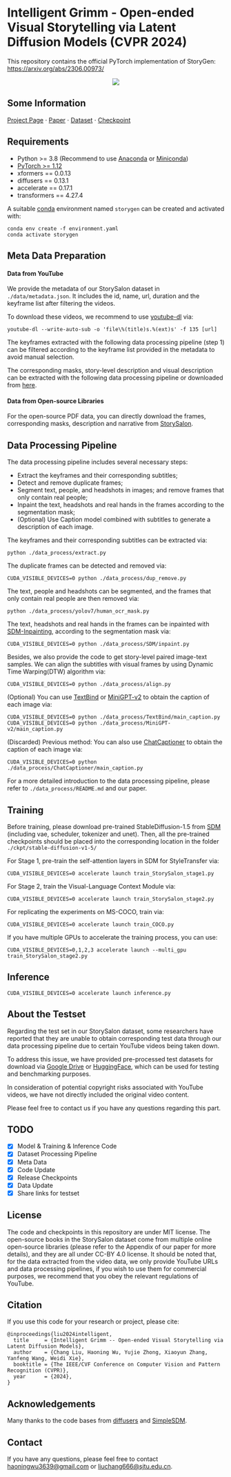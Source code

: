 # Intelligent Grimm - Open-ended Visual Storytelling via Latent Diffusion Models (CVPR 2024)

This repository contains the official PyTorch implementation of StoryGen: https://arxiv.org/abs/2306.00973/

<div align="center">
   <img src="./teaser.png">
</div>

## Some Information
[Project Page](https://haoningwu3639.github.io/StoryGen_Webpage/)  $\cdot$ [Paper](https://arxiv.org/abs/2306.00973/) $\cdot$ [Dataset](https://huggingface.co/datasets/haoningwu/StorySalon) $\cdot$ [Checkpoint](https://huggingface.co/haoningwu/StoryGen)

## Requirements
- Python >= 3.8 (Recommend to use [Anaconda](https://www.anaconda.com/download/#linux) or [Miniconda](https://docs.conda.io/en/latest/miniconda.html))
- [PyTorch >= 1.12](https://pytorch.org/)
- xformers == 0.0.13
- diffusers == 0.13.1
- accelerate == 0.17.1
- transformers == 4.27.4

A suitable [conda](https://conda.io/) environment named `storygen` can be created
and activated with:

```
conda env create -f environment.yaml
conda activate storygen
```

## Meta Data Preparation
#### Data from YouTube
We provide the metadata of our StorySalon dataset in `./data/metadata.json`. It includes the id, name, url, duration and the keyframe list after filtering the videos.

To download these videos, we recommend to use [youtube-dl](https://github.com/yt-dlp/yt-dlp) via:
```
youtube-dl --write-auto-sub -o 'file\%(title)s.%(ext)s' -f 135 [url]
```

The keyframes extracted with the following data processing pipeline (step 1) can be filtered according to the keyframe list provided in the metadata to avoid manual selection.

The corresponding masks, story-level description and visual description can be extracted with the following data processing pipeline or downloaded from [here](https://huggingface.co/datasets/haoningwu/StorySalon).

#### Data from Open-source Libraries
For the open-source PDF data, you can directly download the frames, corresponding masks, description and narrative from [StorySalon](https://huggingface.co/datasets/haoningwu/StorySalon).

## Data Processing Pipeline
The data processing pipeline includes several necessary steps: 
- Extract the keyframes and their corresponding subtitles;
- Detect and remove duplicate frames;
- Segment text, people, and headshots in images; and remove frames that only contain real people;
- Inpaint the text, headshots and real hands in the frames according to the segmentation mask;
- (Optional) Use Caption model combined with subtitles to generate a description of each image.

The keyframes and their corresponding subtitles can be extracted via:
```
python ./data_process/extract.py
```

The duplicate frames can be detected and removed via:
```
CUDA_VISIBLE_DEVICES=0 python ./data_process/dup_remove.py
```

The text, people and headshots can be segmented, and the frames that only contain real people are then removed via:
```
python ./data_process/yolov7/human_ocr_mask.py
```

The text, headshots and real hands in the frames can be inpainted with [SDM-Inpainting](https://github.com/CompVis/stable-diffusion), according to the segmentation mask via:
```
CUDA_VISIBLE_DEVICES=0 python ./data_process/SDM/inpaint.py
```

Besides, we also provide the code to get story-level paired image-text samples.
We can align the subtitles with visual frames by using Dynamic Time Warping(DTW) algorithm via:
```
CUDA_VISIBLE_DEVICES=0 python ./data_process/align.py
```

(Optional) You can use [TextBind](https://github.com/SihengLi99/TextBind) or [MiniGPT-v2](https://github.com/Vision-CAIR/MiniGPT-4) to obtain the caption of each image via:
```
CUDA_VISIBLE_DEVICES=0 python ./data_process/TextBind/main_caption.py
CUDA_VISIBLE_DEVICES=0 python ./data_process/MiniGPT-v2/main_caption.py
```

(Discarded) Previous method: You can also use [ChatCaptioner](https://github.com/Vision-CAIR/ChatCaptioner/tree/main/ChatCaptioner) to obtain the caption of each image via:
```
CUDA_VISIBLE_DEVICES=0 python ./data_process/ChatCaptioner/main_caption.py
```

For a more detailed introduction to the data processing pipeline, please refer to `./data_process/README.md` and our paper.

## Training
Before training, please download pre-trained StableDiffusion-1.5 from [SDM](https://huggingface.co/runwayml/stable-diffusion-v1-5/tree/main) (including vae, scheduler, tokenizer and unet). Then, all the pre-trained checkpoints should be placed into the corresponding location in the folder `./ckpt/stable-diffusion-v1-5/`

For Stage 1, pre-train the self-attention layers in SDM for StyleTransfer via:
```
CUDA_VISIBLE_DEVICES=0 accelerate launch train_StorySalon_stage1.py
```

For Stage 2, train the Visual-Language Context Module via:

```
CUDA_VISIBLE_DEVICES=0 accelerate launch train_StorySalon_stage2.py
```

For replicating the experiments on MS-COCO, train via:

```
CUDA_VISIBLE_DEVICES=0 accelerate launch train_COCO.py
```

If you have multiple GPUs to accelerate the training process, you can use:
```
CUDA_VISIBLE_DEVICES=0,1,2,3 accelerate launch --multi_gpu train_StorySalon_stage2.py
```

## Inference
```
CUDA_VISIBLE_DEVICES=0 accelerate launch inference.py
```

## About the Testset
Regarding the test set in our StorySalon dataset, some researchers have reported that they are unable to obtain corresponding test data through our data processing pipeline due to certain YouTube videos being taken down.

To address this issue, we have provided pre-processed test datasets for download via [Google Drive](https://drive.google.com/file/d/1o4ZzFyc4rTEFnud9FGhlTVftkw9QoJOp/view) or [HuggingFace](https://huggingface.co/datasets/haoningwu/StorySalon/blob/main/testset.zip), which can be used for testing and benchmarking purposes.

In consideration of potential copyright risks associated with YouTube videos, we have not directly included the original video content.

Please feel free to contact us if you have any questions regarding this part.

## TODO
- [x] Model & Training & Inference Code
- [x] Dataset Processing Pipeline
- [x] Meta Data
- [x] Code Update
- [x] Release Checkpoints
- [x] Data Update
- [x] Share links for testset

## License
The code and checkpoints in this repository are under MIT license.
The open-source books in the StorySalon dataset come from multiple online open-source libraries (please refer to the Appendix of our paper for more details), and they are all under CC-BY 4.0 license.
It should be noted that, for the data extracted from the video data, we only provide YouTube URLs and data processing pipelines, if you wish to use them for commercial purposes, we recommend that you obey the relevant regulations of YouTube.

## Citation
If you use this code for your research or project, please cite:

	@inproceedings{liu2024intelligent,
      title     = {Intelligent Grimm -- Open-ended Visual Storytelling via Latent Diffusion Models}, 
      author    = {Chang Liu, Haoning Wu, Yujie Zhong, Xiaoyun Zhang, Yanfeng Wang, Weidi Xie},
      booktitle = {The IEEE/CVF Conference on Computer Vision and Pattern Recognition (CVPR)},
      year      = {2024},
	}

## Acknowledgements
Many thanks to the code bases from [diffusers](https://github.com/huggingface/diffusers) and [SimpleSDM](https://github.com/haoningwu3639/SimpleSDM).

## Contact
If you have any questions, please feel free to contact haoningwu3639@gmail.com or liuchang666@sjtu.edu.cn.
